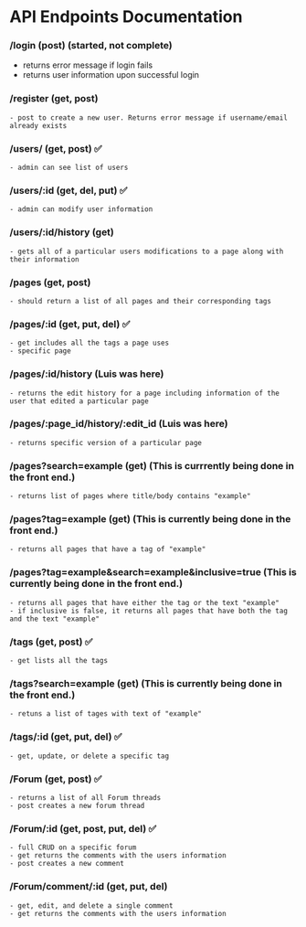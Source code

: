 # API Endpoints Documentation

### /login (post) (started, not complete)
- returns error message if login fails 
- returns user information upon successful login

### /register (get, post)
    - post to create a new user. Returns error message if username/email already exists

### /users/ (get, post) ✅
    - admin can see list of users

### /users/:id (get, del, put) ✅
    - admin can modify user information

### /users/:id/history (get)
    - gets all of a particular users modifications to a page along with their information

### /pages (get, post) 
    - should return a list of all pages and their corresponding tags

### /pages/:id (get, put, del) ✅
    - get includes all the tags a page uses
    - specific page

### /pages/:id/history (Luis was here)
    - returns the edit history for a page including information of the user that edited a particular page

### /pages/:page_id/history/:edit_id (Luis was here)
    - returns specific version of a particular page

### /pages?search=example (get)   (This is currrently being done in the front end.)
    - returns list of pages where title/body contains "example"

### /pages?tag=example (get)      (This is currently being done in the front end.)
    - returns all pages that have a tag of "example"

### /pages?tag=example&search=example&inclusive=true    (This is currently being done in the front end.)
    - returns all pages that have either the tag or the text "example"
    - if inclusive is false, it returns all pages that have both the tag and the text "example"

### /tags (get, post) ✅
    - get lists all the tags

### /tags?search=example (get)   (This is currently being done in the front end.)
    - retuns a list of tages with text of "example"

### /tags/:id (get, put, del) ✅
    - get, update, or delete a specific tag

### /Forum (get, post) ✅
    - returns a list of all Forum threads
    - post creates a new forum thread

### /Forum/:id (get, post, put, del) ✅
    - full CRUD on a specific forum
    - get returns the comments with the users information
    - post creates a new comment

### /Forum/comment/:id (get, put, del) 
    - get, edit, and delete a single comment
    - get returns the comments with the users information
